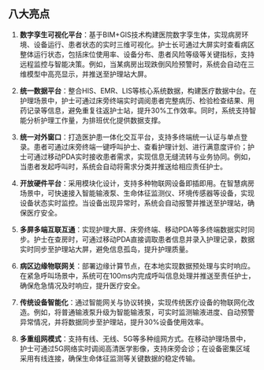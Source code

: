  
## 八大亮点

1. **数字孪生可视化平台**：基于BIM+GIS技术构建医院数字孪生体，实现病房环境、设备运行、患者状态的实时三维可视化。护士长可通过大屏实时查看病区整体运行状态，包括床位使用率、设备分布、患者风险等级等关键指标，支持远程监控与智能决策。例如，当某病房出现跌倒风险预警时，系统会自动在三维模型中高亮显示，并推送至护理站大屏。

2. **统一数据平台**：整合HIS、EMR、LIS等核心系统数据，构建医疗数据中台。在护理场景中，护士可通过床旁终端实时调阅患者完整病历、检验检查结果、用药记录等信息，避免重复往返护士站，提升30%工作效率。同时，系统支持智能分析护理工作量，为排班优化提供数据支撑。

3. **统一对外窗口**：打造医护患一体化交互平台，支持多终端统一认证与单点登录。患者可通过床旁终端一键呼叫护士、查看护理计划、进行满意度评价；护士可通过移动PDA实时接收患者需求，实现信息无缝流转与业务协同。例如，当患者发起呼叫时，系统会自动将需求分类并推送给相应责任护士。

4. **开放硬件平台**：采用模块化设计，支持多种物联网设备即插即用。在智慧病房场景中，可快速接入智能输液泵、生命体征监测仪、环境传感器等设备，实现设备状态实时监控。当设备出现异常时，系统会自动报警并推送至护理站，确保医疗安全。

5. **多屏多端互联互通**：实现护理大屏、床旁终端、移动PDA等多终端数据实时同步。护士在查房时，可通过移动PDA直接调取患者信息并录入护理记录，数据实时同步至护理站大屏，避免信息孤岛，提升护理质量。

6. **病区边缘物联网关**：部署边缘计算节点，在本地实现数据预处理与实时响应。在紧急呼叫场景中，系统可在100ms内完成呼叫信息处理并推送至责任护士，确保危急情况及时响应，提升医疗安全。

7. **传统设备智能化**：通过智能网关与协议转换，实现传统医疗设备的物联网化改造。例如，将普通输液泵升级为智能输液泵，可实时监测输液进度、自动预警异常情况，并将数据同步至护理站，提升30%设备使用效率。

8. **多重组网模式**：支持有线、无线、5G等多种组网方式。在移动护理场景中，护士可通过5G网络实时调阅高清医学影像，支持床旁会诊；在设备密集区域采用有线连接，确保生命体征监测等关键数据的稳定传输。
